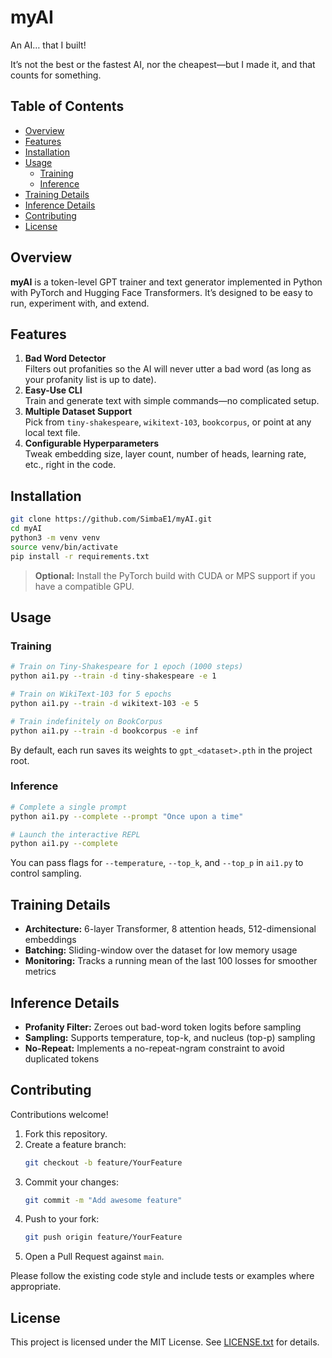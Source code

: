 # myAI

An AI… that I built!

It’s not the best or the fastest AI, nor the cheapest—but I made it, and that counts for something.

## Table of Contents
- [Overview](#overview)  
- [Features](#features)  
- [Installation](#installation)  
- [Usage](#usage)  
  - [Training](#training)  
  - [Inference](#inference)  
- [Training Details](#training-details)  
- [Inference Details](#inference-details)  
- [Contributing](#contributing)  
- [License](#license)  

## Overview
**myAI** is a token-level GPT trainer and text generator implemented in Python with PyTorch and Hugging Face Transformers. It’s designed to be easy to run, experiment with, and extend.

## Features
1. **Bad Word Detector**  
   Filters out profanities so the AI will never utter a bad word (as long as your profanity list is up to date).  
2. **Easy-Use CLI**  
   Train and generate text with simple commands—no complicated setup.  
3. **Multiple Dataset Support**  
   Pick from `tiny-shakespeare`, `wikitext-103`, `bookcorpus`, or point at any local text file.  
4. **Configurable Hyperparameters**  
   Tweak embedding size, layer count, number of heads, learning rate, etc., right in the code.

## Installation
```bash
git clone https://github.com/SimbaE1/myAI.git
cd myAI
python3 -m venv venv
source venv/bin/activate
pip install -r requirements.txt
```
> **Optional:** Install the PyTorch build with CUDA or MPS support if you have a compatible GPU.

## Usage

### Training
```bash
# Train on Tiny-Shakespeare for 1 epoch (1000 steps)
python ai1.py --train -d tiny-shakespeare -e 1

# Train on WikiText-103 for 5 epochs
python ai1.py --train -d wikitext-103 -e 5

# Train indefinitely on BookCorpus
python ai1.py --train -d bookcorpus -e inf
```
By default, each run saves its weights to `gpt_<dataset>.pth` in the project root.

### Inference
```bash
# Complete a single prompt
python ai1.py --complete --prompt "Once upon a time"

# Launch the interactive REPL
python ai1.py --complete
```
You can pass flags for `--temperature`, `--top_k`, and `--top_p` in `ai1.py` to control sampling.

## Training Details
- **Architecture:** 6-layer Transformer, 8 attention heads, 512-dimensional embeddings  
- **Batching:** Sliding-window over the dataset for low memory usage  
- **Monitoring:** Tracks a running mean of the last 100 losses for smoother metrics

## Inference Details
- **Profanity Filter:** Zeroes out bad-word token logits before sampling  
- **Sampling:** Supports temperature, top-k, and nucleus (top-p) sampling  
- **No-Repeat:** Implements a no-repeat-ngram constraint to avoid duplicated tokens

## Contributing
Contributions welcome!  
1. Fork this repository.  
2. Create a feature branch:  
   ```bash
   git checkout -b feature/YourFeature
   ```  
3. Commit your changes:  
   ```bash
   git commit -m "Add awesome feature"
   ```  
4. Push to your fork:  
   ```bash
   git push origin feature/YourFeature
   ```  
5. Open a Pull Request against `main`.

Please follow the existing code style and include tests or examples where appropriate.

## License

This project is licensed under the MIT License. See [LICENSE.txt](LICENSE.txt) for details.
